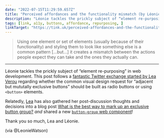 ```yaml
---
date: "2022-07-15T11:29:59.657Z"
title: "Perceived affordances and the functionality mismatch (by Léonie Watson)"
description: "Léonie tackles the prickly subject of “element re-purposing” in web development"
tags: [link, a11y, buttons, affordance, repurposing, ]
linkTarget: "https://tink.uk/perceived-affordances-and-the-functionality-mismatch/"
---
```

> Using one element or set of elements (usually because of their functionality) and styling them to look like something else is a common pattern […but…] it creates a mismatch between the actions people expect they can take and the ones they actually can.
---

Léonie tackles the prickly subject of “element re-purposing” in web development. This post follows a [fantastic Twitter exchange started by Lea Verou](https://twitter.com/LeaVerou/status/1545712667515654144) regarding whether the common visual design request for “adjacent but mututally exclusive buttons” should be built as radio buttons or using `<button>` elements.

Relatedly, [Lea](https://twitter.com/LeaVerou) has also gathered her post-discussion thoughts and decisions into a blog post [What is the best way to mark up an exclusive button group?](https://lea.verou.me/2022/07/button-group/) _and_ shared a new [`button-group` web component](https://github.com/LeaVerou/nudeforms/tree/main/button-group)! 

Thank you so much, Lea and Léonie.

(via @LeonieWatson)
